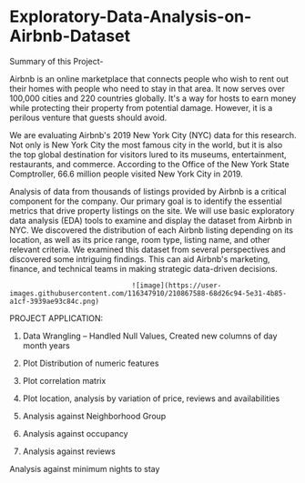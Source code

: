 # Exploratory-Data-Analysis-on-Airbnb-Dataset

Summary of this Project-

Airbnb is an online marketplace that connects people who wish to rent out their homes with people who need to stay in that area. It now serves over 100,000 cities and 220 countries globally. It's a way for hosts to earn money while protecting their property from potential damage. However, it is a perilous venture that guests should avoid.

We are evaluating Airbnb's 2019 New York City (NYC) data for this research. Not only is New York City the most famous city in the world, but it is also the top global destination for visitors lured to its museums, entertainment, restaurants, and commerce. According to the Office of the New York State Comptroller, 66.6 million people visited New York City in 2019.


Analysis of data from thousands of listings provided by Airbnb is a critical component for the company. Our primary goal is to identify the essential metrics that drive property listings on the site. We will use basic exploratory data analysis (EDA) tools to examine and display the dataset from Airbnb in NYC. We discovered the distribution of each Airbnb listing depending on its location, as well as its price range, room type, listing name, and other relevant criteria. We examined this dataset from several perspectives and discovered some intriguing findings. This can aid Airbnb's marketing, finance, and technical teams in making strategic data-driven decisions.

                                  ![image](https://user-images.githubusercontent.com/116347910/210867588-68d26c94-5e31-4b85-a1cf-3939ae93c84c.png)




PROJECT APPLICATION:

1) Data Wrangling – Handled Null Values, Created new columns of day month years 	

2) Plot Distribution of numeric features

3) Plot correlation matrix

4) Plot location, analysis by variation of price, reviews and availabilities

5) Analysis against Neighborhood Group

6) Analysis against occupancy

7) Analysis against reviews

Analysis against minimum nights to stay

